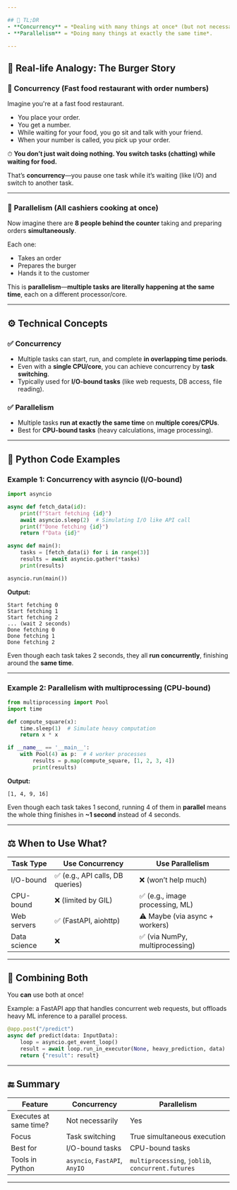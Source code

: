 ```yaml
---

## 🧠 TL;DR
- **Concurrency** = *Dealing with many things at once* (but not necessarily doing them at the same time).
- **Parallelism** = *Doing many things at exactly the same time*.

---
```


## 🍔 Real-life Analogy: The Burger Story

### 🔄 **Concurrency (Fast food restaurant with order numbers)**

Imagine you're at a fast food restaurant.

- You place your order.
- You get a number.
- While waiting for your food, you go sit and talk with your friend.
- When your number is called, you pick up your order.

⏱ **You don’t just wait doing nothing. You switch tasks (chatting) while waiting for food.**

That’s **concurrency**—you pause one task while it’s waiting (like I/O) and switch to another task.

---

### 🔀 **Parallelism (All cashiers cooking at once)**

Now imagine there are **8 people behind the counter** taking and preparing orders **simultaneously**.

Each one:
- Takes an order
- Prepares the burger
- Hands it to the customer

This is **parallelism**—**multiple tasks are literally happening at the same time**, each on a different processor/core.

---

## ⚙️ Technical Concepts

### ✅ **Concurrency**
- Multiple tasks can start, run, and complete **in overlapping time periods**.
- Even with a **single CPU/core**, you can achieve concurrency by **task switching**.
- Typically used for **I/O-bound tasks** (like web requests, DB access, file reading).

### ✅ **Parallelism**
- Multiple tasks **run at exactly the same time** on **multiple cores/CPUs**.
- Best for **CPU-bound tasks** (heavy calculations, image processing).

---

## 🧪 Python Code Examples

### Example 1: **Concurrency with asyncio (I/O-bound)**

```python
import asyncio

async def fetch_data(id):
    print(f"Start fetching {id}")
    await asyncio.sleep(2)  # Simulating I/O like API call
    print(f"Done fetching {id}")
    return f"Data {id}"

async def main():
    tasks = [fetch_data(i) for i in range(3)]
    results = await asyncio.gather(*tasks)
    print(results)

asyncio.run(main())
```

**Output:**
```
Start fetching 0
Start fetching 1
Start fetching 2
... (wait 2 seconds)
Done fetching 0
Done fetching 1
Done fetching 2
```

Even though each task takes 2 seconds, they all **run concurrently**, finishing around the **same time**.

---

### Example 2: **Parallelism with multiprocessing (CPU-bound)**

```python
from multiprocessing import Pool
import time

def compute_square(x):
    time.sleep(1)  # Simulate heavy computation
    return x * x

if __name__ == '__main__':
    with Pool(4) as p:  # 4 worker processes
        results = p.map(compute_square, [1, 2, 3, 4])
        print(results)
```

**Output:**
```
[1, 4, 9, 16]
```

Even though each task takes 1 second, running 4 of them in **parallel** means the whole thing finishes in **~1 second** instead of 4 seconds.

---

## ⚖️ When to Use What?

| Task Type     | Use Concurrency      | Use Parallelism         |
|---------------|----------------------|--------------------------|
| I/O-bound      | ✅ (e.g., API calls, DB queries) | ❌ (won’t help much)        |
| CPU-bound      | ❌ (limited by GIL)   | ✅ (e.g., image processing, ML) |
| Web servers    | ✅ (FastAPI, aiohttp) | ⚠️ Maybe (via async + workers) |
| Data science   | ❌                   | ✅ (via NumPy, multiprocessing) |

---

## 🤯 Combining Both

You **can** use both at once!

Example: a FastAPI app that handles concurrent web requests, but offloads heavy ML inference to a parallel process.

```python
@app.post("/predict")
async def predict(data: InputData):
    loop = asyncio.get_event_loop()
    result = await loop.run_in_executor(None, heavy_prediction, data)
    return {"result": result}
```

---

## 🔚 Summary

| Feature         | Concurrency                  | Parallelism                     |
|------------------|------------------------------|----------------------------------|
| Executes at same time? | Not necessarily             | Yes                              |
| Focus              | Task switching               | True simultaneous execution      |
| Best for           | I/O-bound tasks              | CPU-bound tasks                  |
| Tools in Python    | `asyncio`, `FastAPI`, `AnyIO`| `multiprocessing`, `joblib`, `concurrent.futures` |

---
